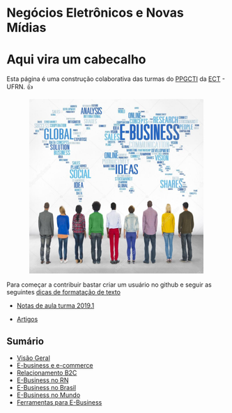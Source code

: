 # Negócios Eletrônicos e Novas Mídias
# Aqui vira um cabecalho

Esta página é uma construção colaborativa das turmas do [PPGCTI](http://www.posgraduacao.ufrn.br/ppgcti) da [ECT](http://www.ufrn.br) - UFRN. :+1:
<p align="center">
    <img src="imagens/ebusiness.jpg" width="400" height="400"/>
</p>

Para começar a contribuir bastar criar um usuário no github e seguir as seguintes [dicas de formatação de texto](https://guides.github.com/features/mastering-markdown/)

* [Notas de aula turma 2019.1](https://docs.google.com/presentation/d/1xQqUvFyEG-6cAQXxxaRPadqaLk0Or5JVpKzoZe0478Y/edit?usp=sharing)

* [Artigos](artigos/inicio.md)

## Sumário

- [Visão Geral](visaogeral.md)
- [E-business e e-commerce](ebusinessecommerce.md)
- [Relacionamento B2C](b2c.md)
- [E-Business no RN]()
- [E-Business no Brasil]()
- [E-Business no Mundo](ebusinessmundo.md)
- [Ferramentas para E-Business]()





